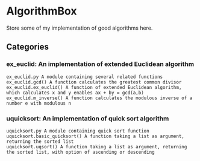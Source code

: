 AlgorithmBox
============================================================
    
Store some of my implementation of good algorithms here.

Categories
------------------------------------------------------------

### ex_euclid: An implementation of extended Euclidean algorithm
    ex_euclid.py A module containing several related functions
    ex_euclid.gcd() A function calculates the greatest common divisor
    ex_euclid.ex_euclid() A function of extended Euclidean algorithm, which calculates x and y enables ax + by = gcd(a,b)
    ex_euclid.m_inverse() A function calculates the modulous inverse of a number e with modulous n

### uquicksort: An implementation of quick sort algorithm
    uquicksort.py A module containing quick sort function
    uquicksort.basic_quicksort() A function taking a list as argument, returning the sorted list
    uquicksort.uqsort() A function taking a list as argument, returning the sorted list, with option of ascending or descending
